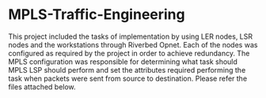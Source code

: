 # MPLS-Traffic-Engineering
This project included the tasks of implementation by using LER nodes, LSR nodes and the workstations through Riverbed Opnet. Each of the nodes was configured as required by the project in order to achieve redundancy. The MPLS configuration was responsible for determining what task should MPLS LSP should perform and set the attributes required performing the task when packets were sent from source to destination. Please refer the files attached below.                         
